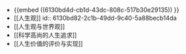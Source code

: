 - {{embed ((6130bd4d-cb1d-43dc-808c-517b30e29135)) }}
- [[人生观]]
  id:: 6130bd82-2c1b-49dd-9c40-5a88becb14da
- [[人生观与世界观]]
- [[科学高尚的人生追求]]
- [[人生价值的评价与实现]]